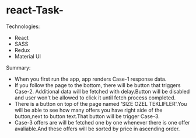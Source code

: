 # react-Task-
Technologies:
- React
- SASS
- Redux
- Material UI

Summary:
- When you first run the app, app renders Case-1 response data.
- If you follow the page to the bottom, there will be button that triggers Case-2. Additional data will be fetched with delay.Button will be disabled and user won't be allowed to click it until fetch process completed.
- There is a button on top of the page named 'SIZE OZEL TEKLIFLER'.You will be able to see how many offers you have right side of the button,next to button text.That button will be trigger Case-3.
- Case-3 offers are will be fetched one by one whenever there is one offer avaliable.And these offers will be sorted by price in ascending order. 
